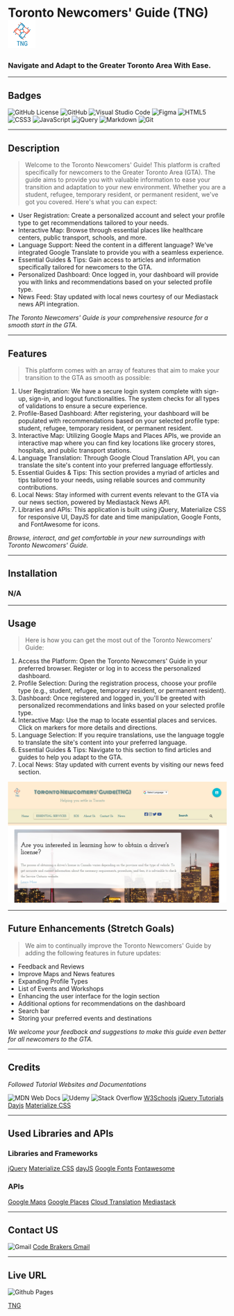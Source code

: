 # Toronto Newcomers' Guide (TNG) ![Code Breakers](./assets/images/TNG/FaviconLogo.png)

### Navigate and Adapt to the Greater Toronto Area With Ease.

---

## Badges

![GitHub License](https://img.shields.io/github/license/EhsanAsh/Horiseon_marketing_webpage)
![GitHub](https://img.shields.io/badge/github-%23121011.svg?style=for-the-badge&logo=github&logoColor=white)
![Visual Studio Code](https://img.shields.io/badge/Visual%20Studio%20Code-0078d7.svg?style=for-the-badge&logo=visual-studio-code&logoColor=white)
![Figma](https://img.shields.io/badge/figma-%23F24E1E.svg?style=for-the-badge&logo=figma&logoColor=white)
![HTML5](https://img.shields.io/badge/html5-%23E34F26.svg?style=for-the-badge&logo=html5&logoColor=white)
![CSS3](https://img.shields.io/badge/css3-%231572B6.svg?style=for-the-badge&logo=css3&logoColor=white)
![JavaScript](https://img.shields.io/badge/javascript-%23323330.svg?style=for-the-badge&logo=javascript&logoColor=%23F7DF1E)
![jQuery](https://img.shields.io/badge/jquery-%230769AD.svg?style=for-the-badge&logo=jquery&logoColor=white)
![Markdown](https://img.shields.io/badge/markdown-%23000000.svg?style=for-the-badge&logo=markdown&logoColor=white)
![Git](https://img.shields.io/badge/git-%23F05033.svg?style=for-the-badge&logo=git&logoColor=white)

---

## Description

>Welcome to the Toronto Newcomers' Guide! This platform is crafted specifically for newcomers to the Greater Toronto Area (GTA). The guide aims to provide you with valuable information to ease your transition and adaptation to your new environment. Whether you are a student, refugee, temporary resident, or permanent resident, we've got you covered. Here's what you can expect:

- User Registration: Create a personalized account and select your profile type to get recommendations tailored to your needs.
- Interactive Map: Browse through essential places like healthcare centers, public transport, schools, and more.
- Language Support: Need the content in a different language? We've integrated Google Translate to provide you with a seamless experience.
- Essential Guides & Tips: Gain access to articles and information specifically tailored for newcomers to the GTA.
- Personalized Dashboard: Once logged in, your dashboard will provide you with links and recommendations based on your selected profile type.
- News Feed: Stay updated with local news courtesy of our Mediastack news API integration.

_The Toronto Newcomers' Guide is your comprehensive resource for a smooth start in the GTA._

---

## Features

>This platform comes with an array of features that aim to make your transition to the GTA as smooth as possible:

1. User Registration: We have a secure login system complete with sign-up, sign-in, and logout functionalities. The system checks for all types of validations to ensure a secure experience.
2. Profile-Based Dashboard: After registering, your dashboard will be populated with recommendations based on your selected profile type: student, refugee, temporary resident, or permanent resident.
3. Interactive Map: Utilizing Google Maps and Places APIs, we provide an interactive map where you can find key locations like grocery stores, hospitals, and public transport stations.
4. Language Translation: Through Google Cloud Translation API, you can translate the site's content into your preferred language effortlessly.
5. Essential Guides & Tips: This section provides a myriad of articles and tips tailored to your needs, using reliable sources and community contributions.
6. Local News: Stay informed with current events relevant to the GTA via our news section, powered by Mediastack News API.
7. Libraries and APIs: This application is built using jQuery, Materialize CSS for responsive UI, DayJS for date and time manipulation, Google Fonts, and FontAwesome for icons.

_Browse, interact, and get comfortable in your new surroundings with Toronto Newcomers' Guide._

---

## Installation
### N/A

---

## Usage

>Here is how you can get the most out of the Toronto Newcomers' Guide:

1. Access the Platform: Open the Toronto Newcomers' Guide in your preferred browser. Register or log in to access the personalized dashboard.
2. Profile Selection: During the registration process, choose your profile type (e.g., student, refugee, temporary resident, or permanent resident).
3. Dashboard: Once registered and logged in, you'll be greeted with personalized recommendations and links based on your selected profile type.
4. Interactive Map: Use the map to locate essential places and services. Click on markers for more details and directions.
5. Language Selection: If you require translations, use the language toggle to translate the site's content into your preferred language.
6. Essential Guides & Tips: Navigate to this section to find articles and guides to help you adapt to the GTA.
7. Local News: Stay updated with current events by visiting our news feed section.

![Demo](./assets/images/TNG/demo.jpg)

---

## Future Enhancements (Stretch Goals)

>We aim to continually improve the Toronto Newcomers' Guide by adding the following features in future updates:

- Feedback and Reviews
- Improve Maps and News features
- Expanding Profile Types
- List of Events and Workshops
- Enhancing the user interface for the login section
- Additional options for recommendations on the dashboard
- Search bar
- Storing your preferred events and destinations

_We welcome your feedback and suggestions to make this guide even better for all newcomers to the GTA._

---

## Credits

*Followed Tutorial Websites and Documentations*

![MDN Web Docs](https://img.shields.io/badge/MDN_Web_Docs-black?style=for-the-badge&logo=mdnwebdocs&logoColor=white)
![Udemy](https://img.shields.io/badge/Udemy-A435F0?style=for-the-badge&logo=Udemy&logoColor=white)
![Stack Overflow](https://img.shields.io/badge/-Stackoverflow-FE7A16?style=for-the-badge&logo=stack-overflow&logoColor=white)
[W3Schools](https://www.w3schools.com/jquery/)
[jQuery Tutorials](https://learn.jquery.com/using-jquery-core/)
[Dayjs](https://day.js.org/docs/en/display/format)
[Materialize CSS](https://materializecss.com/)

---

## Used Libraries and APIs

### Libraries and Frameworks

[jQuery](https://jquery.com/)
[Materialize CSS](https://materializecss.com/)
[dayJS](https://day.js.org/en/)
[Google Fonts](https://fonts.google.com/)
[Fontawesome](https://fontawesome.com/)

### APIs

[Google Maps](https://developers.google.com/maps)
[Google Places](https://maps.googleapis.com)
[Cloud Translation](https://cloud.google.com/translate)
[Mediastack](https://mediastack.com/documentation)

---

## Contact US

![Gmail](https://img.shields.io/badge/Gmail-D14836?style=for-the-badge&logo=gmail&logoColor=white)
[Code Brakers Gmail](uoftbootcamp.group3@gmail.com)

---

## Live URL

![Github Pages](https://img.shields.io/badge/github%20pages-121013?style=for-the-badge&logo=github&logoColor=white)

[TNG]()